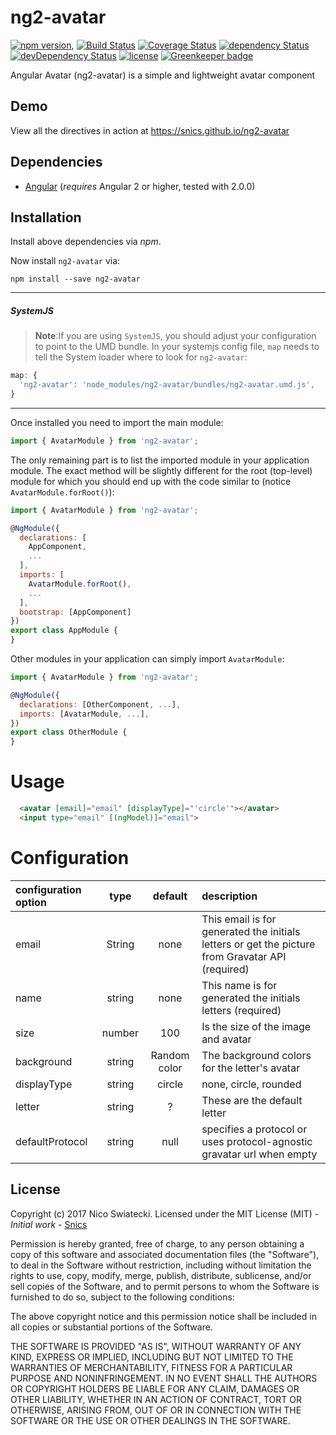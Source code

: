 # ng2-avatar

[![npm version](https://badge.fury.io/js/ng2-avatar.svg)](https://badge.fury.io/js/ng2-avatar),
[![Build Status](https://travis-ci.org/snics/ng2-avatar.svg?branch=master)](https://travis-ci.org/snics/ng2-avatar)
[![Coverage Status](https://coveralls.io/repos/github/snics/ng2-avatar/badge.svg?branch=master)](https://coveralls.io/github/snics/ng2-avatar?branch=master)
[![dependency Status](https://david-dm.org/snics/ng2-avatar/status.svg)](https://david-dm.org/snics/ng2-avatar)
[![devDependency Status](https://david-dm.org/snics/ng2-avatar/dev-status.svg?branch=master)](https://david-dm.org/snics/ng2-avatar#info=devDependencies)
[![license](https://img.shields.io/github/license/mashape/apistatus.svg?style=flat-square)](https://github.com/snics/ng2-avatar#the-mit-license) [![Greenkeeper badge](https://badges.greenkeeper.io/snics/ng2-avatar.svg)](https://greenkeeper.io/)

Angular Avatar (ng2-avatar) is a simple and lightweight avatar component

## Demo

View all the directives in action at https://snics.github.io/ng2-avatar

## Dependencies
* [Angular](https://angular.io) (*requires* Angular 2 or higher, tested with 2.0.0)

## Installation
Install above dependencies via *npm*. 

Now install `ng2-avatar` via:
```shell
npm install --save ng2-avatar
```

---
##### SystemJS
>**Note**:If you are using `SystemJS`, you should adjust your configuration to point to the UMD bundle.
In your systemjs config file, `map` needs to tell the System loader where to look for `ng2-avatar`:
```js
map: {
  'ng2-avatar': 'node_modules/ng2-avatar/bundles/ng2-avatar.umd.js',
}
```
---

Once installed you need to import the main module:
```js
import { AvatarModule } from 'ng2-avatar';
```
The only remaining part is to list the imported module in your application module. The exact method will be slightly
different for the root (top-level) module for which you should end up with the code similar to (notice ` AvatarModule.forRoot()`):
```js
import { AvatarModule } from 'ng2-avatar';

@NgModule({
  declarations: [
    AppComponent, 
    ...
  ],
  imports: [
    AvatarModule.forRoot(), 
    ...
  ],  
  bootstrap: [AppComponent]
})
export class AppModule {
}
```

Other modules in your application can simply import ` AvatarModule `:

```js
import { AvatarModule } from 'ng2-avatar';

@NgModule({
  declarations: [OtherComponent, ...],
  imports: [AvatarModule, ...], 
})
export class OtherModule {
}
```

# Usage
```html
  <avatar [email]="email" [displayType]="'circle'"></avatar>
  <input type="email" [(ngModel)]="email">
```

# Configuration
| configuration option |  type  |   default    | description                                                                                      |
|:---------------------|:------:|:------------:|:-------------------------------------------------------------------------------------------------|
| email                | String |     none     | This email is for generated the initials letters or get the picture from Gravatar API (required) |
| name                 | string |     none     | This name is for generated the initials letters (required)                                       |
| size                 | number |     100      | Is the size of the image and avatar                                                              |
| background           | string | Random color | The background colors for the letter's avatar                                                    |
| displayType          | string |    circle    | none, circle, rounded                                                                              |
| letter               | string |      ?       | These are the default letter                                                                     |
| defaultProtocol      | string |      null    | specifies a protocol or uses protocol-agnostic gravatar url when empty                              |

## License

Copyright (c) 2017 Nico Swiatecki. Licensed under the MIT License (MIT) - *Initial work* - [Snics](https://github.com/snics)

Permission is hereby granted, free of charge, to any person obtaining a copy of this software and associated documentation files (the "Software"), to deal in the Software without restriction, including without limitation the rights to use, copy, modify, merge, publish, distribute, sublicense, and/or sell copies of the Software, and to permit persons to whom the Software is furnished to do so, subject to the following conditions:

The above copyright notice and this permission notice shall be included in all copies or substantial portions of the Software.

THE SOFTWARE IS PROVIDED "AS IS", WITHOUT WARRANTY OF ANY KIND, EXPRESS OR IMPLIED, INCLUDING BUT NOT LIMITED TO THE WARRANTIES OF MERCHANTABILITY, FITNESS FOR A PARTICULAR PURPOSE AND NONINFRINGEMENT. IN NO EVENT SHALL THE AUTHORS OR COPYRIGHT HOLDERS BE LIABLE FOR ANY CLAIM, DAMAGES OR OTHER LIABILITY, WHETHER IN AN ACTION OF CONTRACT, TORT OR OTHERWISE, ARISING FROM, OUT OF OR IN CONNECTION WITH THE SOFTWARE OR THE USE OR OTHER DEALINGS IN THE SOFTWARE.
